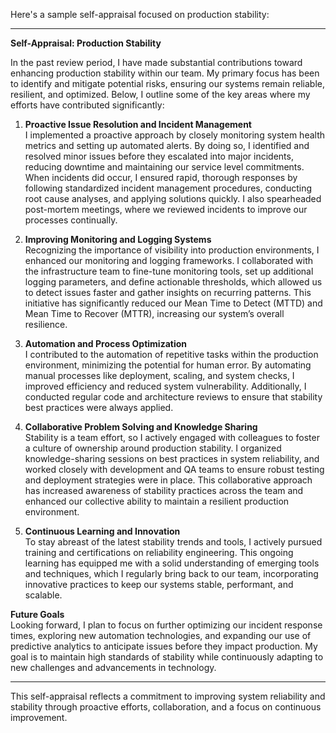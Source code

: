 Here's a sample self-appraisal focused on production stability:

---

**Self-Appraisal: Production Stability**

In the past review period, I have made substantial contributions toward enhancing production stability within our team. My primary focus has been to identify and mitigate potential risks, ensuring our systems remain reliable, resilient, and optimized. Below, I outline some of the key areas where my efforts have contributed significantly:

1. **Proactive Issue Resolution and Incident Management**  
   I implemented a proactive approach by closely monitoring system health metrics and setting up automated alerts. By doing so, I identified and resolved minor issues before they escalated into major incidents, reducing downtime and maintaining our service level commitments. When incidents did occur, I ensured rapid, thorough responses by following standardized incident management procedures, conducting root cause analyses, and applying solutions quickly. I also spearheaded post-mortem meetings, where we reviewed incidents to improve our processes continually.

2. **Improving Monitoring and Logging Systems**  
   Recognizing the importance of visibility into production environments, I enhanced our monitoring and logging frameworks. I collaborated with the infrastructure team to fine-tune monitoring tools, set up additional logging parameters, and define actionable thresholds, which allowed us to detect issues faster and gather insights on recurring patterns. This initiative has significantly reduced our Mean Time to Detect (MTTD) and Mean Time to Recover (MTTR), increasing our system’s overall resilience.

3. **Automation and Process Optimization**  
   I contributed to the automation of repetitive tasks within the production environment, minimizing the potential for human error. By automating manual processes like deployment, scaling, and system checks, I improved efficiency and reduced system vulnerability. Additionally, I conducted regular code and architecture reviews to ensure that stability best practices were always applied.

4. **Collaborative Problem Solving and Knowledge Sharing**  
   Stability is a team effort, so I actively engaged with colleagues to foster a culture of ownership around production stability. I organized knowledge-sharing sessions on best practices in system reliability, and worked closely with development and QA teams to ensure robust testing and deployment strategies were in place. This collaborative approach has increased awareness of stability practices across the team and enhanced our collective ability to maintain a resilient production environment.

5. **Continuous Learning and Innovation**  
   To stay abreast of the latest stability trends and tools, I actively pursued training and certifications on reliability engineering. This ongoing learning has equipped me with a solid understanding of emerging tools and techniques, which I regularly bring back to our team, incorporating innovative practices to keep our systems stable, performant, and scalable.

**Future Goals**  
Looking forward, I plan to focus on further optimizing our incident response times, exploring new automation technologies, and expanding our use of predictive analytics to anticipate issues before they impact production. My goal is to maintain high standards of stability while continuously adapting to new challenges and advancements in technology.

--- 

This self-appraisal reflects a commitment to improving system reliability and stability through proactive efforts, collaboration, and a focus on continuous improvement.

